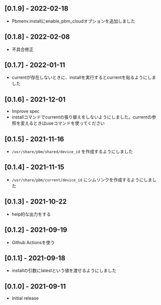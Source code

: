 ## [0.1.9] - 2022-02-18
- Pbmenv.installにenable_pbm_cloudオプションを追加しました

## [0.1.8] - 2022-02-08
- 不具合修正

## [0.1.7] - 2022-01-11
- currentが存在しないときに、installを実行するとcurrentを貼るようにしました

## [0.1.6] - 2021-12-01
- Improve spec
- installコマンドでcurrentの張り替えをしないようにしました。currentの参照を変えるときはuseコマンドを使ってください

## [0.1.5] - 2021-11-16
- `/usr/share/pbm/shared/device_id` を作成するようにしました

## [0.1.4] - 2021-11-15

- `/usr/share/pbm/current/device_id` にシムリンクを作成するようにしました

## [0.1.3] - 2021-10-22

- help的な出力をする

## [0.1.2] - 2021-09-19

- Github Actionsを使う

## [0.1.1] - 2021-09-18

- installの引数にlatestという値を渡せるようにしました

## [0.1.0] - 2021-09-11

- Initial release
